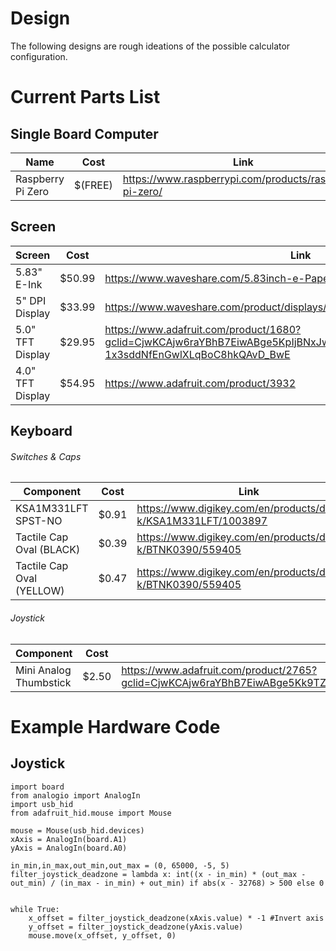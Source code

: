 # Design
The following designs are rough ideations of the possible calculator configuration.

# Current Parts List

## Single Board Computer
| Name | Cost | Link |
| --- | --- | --- |
| Raspberry Pi Zero | $(FREE) | https://www.raspberrypi.com/products/raspberry-pi-zero/ |

## Screen 
| Screen | Cost | Link |
| --- | --- | --- |
| 5.83" E-Ink | $50.99 | https://www.waveshare.com/5.83inch-e-Paper-HAT-B.htm |
| 5" DPI Display | $33.99 | https://www.waveshare.com/product/displays/lcd-oled/5inch-lcd-for-pi.htm |
| 5.0" TFT Display | $29.95 | https://www.adafruit.com/product/1680?gclid=CjwKCAjw6raYBhB7EiwABge5KpIjBNxJwfrS_wh7pZuceFnwNBfqfigDe1BW-1x3sddNfEnGwlXLqBoC8hkQAvD_BwE |
| 4.0" TFT Display | $54.95 | https://www.adafruit.com/product/3932 |

## Keyboard 

###### Switches & Caps
| Component | Cost | Link |
| --- | --- | --- |
| KSA1M331LFT SPST-NO | $0.91 | https://www.digikey.com/en/products/detail/c-k/KSA1M331LFT/1003897 |
| Tactile Cap Oval (BLACK) | $0.39 | https://www.digikey.com/en/products/detail/c-k/BTNK0390/559405 |
| Tactile Cap Oval (YELLOW) | $0.47 | https://www.digikey.com/en/products/detail/c-k/BTNK0390/559405 |

###### Joystick
| Component | Cost | Link |
| --- | --- | --- |
| Mini Analog Thumbstick | $2.50 | https://www.adafruit.com/product/2765?gclid=CjwKCAjw6raYBhB7EiwABge5Kk9TZn8ilWmRzUdasBMNh74FXIZQBJh3K6sDLgbHT71pnA3cYCJrNRoC1E8QAvD_BwE |

# Example Hardware Code

## Joystick

```
import board
from analogio import AnalogIn
import usb_hid
from adafruit_hid.mouse import Mouse

mouse = Mouse(usb_hid.devices)
xAxis = AnalogIn(board.A1)
yAxis = AnalogIn(board.A0)

in_min,in_max,out_min,out_max = (0, 65000, -5, 5)
filter_joystick_deadzone = lambda x: int((x - in_min) * (out_max - out_min) / (in_max - in_min) + out_min) if abs(x - 32768) > 500 else 0


while True:
    x_offset = filter_joystick_deadzone(xAxis.value) * -1 #Invert axis
    y_offset = filter_joystick_deadzone(yAxis.value)
    mouse.move(x_offset, y_offset, 0)
```
